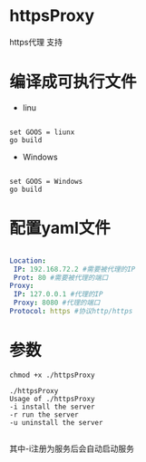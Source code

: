 # httpsProxy
https代理  支持

# 编译成可执行文件

- linu

```shell

set GOOS = liunx
go build
```

- Windows

```shell

set GOOS = Windows
go build

```

# 配置yaml文件

```yaml

Location:
 IP: 192.168.72.2 #需要被代理的IP
 Prot: 80 #需要被代理的端口
Proxy:
 IP: 127.0.0.1 #代理的IP
 Proxy: 8080 #代理的端口
Protocol: https #协议http/https

```

# 参数

``` shell
chmod +x ./httpsProxy

./httpsProxy
Usage of ./httpsProxy
-i install the server
-r run the server
-u uninstall the server


```

其中-i注册为服务后会自动启动服务

